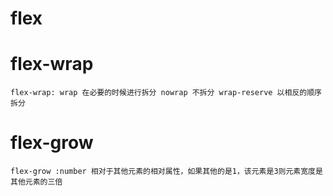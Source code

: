 # flex
  # flex-wrap 
    flex-wrap: wrap 在必要的时候进行拆分 nowrap 不拆分 wrap-reserve 以相反的顺序拆分
  # flex-grow
    flex-grow :number 相对于其他元素的相对属性，如果其他的是1，该元素是3则元素宽度是其他元素的三倍
  #
